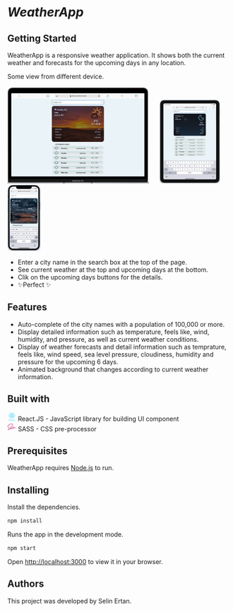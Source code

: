 # _WeatherApp_

## Getting Started

WeatherApp is a responsive weather application. It shows both the current weather and forecasts for the upcoming days in any location.

Some view from different device.

  <span>
  <img width="" height="220" src="./src/assets/img/desktop.JPG">
</span>&nbsp;&nbsp;&nbsp;&nbsp;
  <span>
<img width="" height="190" src="./src/assets/img/tablet.JPG">
</span>&nbsp;&nbsp;&nbsp;&nbsp;
  <span>
<img width="" height="150" src="./src/assets/img/mobile.JPG">
</span>

- Enter a city name in the search box at the top of the page.
- See current weather at the top and upcoming days at the bottom.
- Clik on the upcoming days buttons for the details.
- ✨Perfect ✨

## Features

- Auto-complete of the city names with a population of 100,000 or more.
- Display detailed information such as temperature, feels like, wind, humidity, and pressure, as well as current weather conditions.
- Display of weather forecasts and detail information such as temprature, feels like, wind speed, sea level pressure, cloudiness, humidity and pressure for the upcoming 6 days.
- Animated background that changes according to current weather information.

## Built with

  <span>
  <img width="20" height="20" src="https://raw.githubusercontent.com/devicons/devicon/master/icons/react/react-original-wordmark.svg">
</span>  React.JS - JavaScript library for building UI component
  <br>
  <span>
  <img width="20" height="20" src="https://raw.githubusercontent.com/devicons/devicon/master/icons/sass/sass-original.svg">
</span>  SASS - CSS pre-processor

## Prerequisites

WeatherApp requires [Node.js](https://nodejs.org) to run.

## Installing

Install the dependencies.

```sh
npm install
```

Runs the app in the development mode.

```sh
npm start
```

Open [http://localhost:3000](http://localhost:3000) to view it in your browser.

## Authors

This project was developed by Selin Ertan.
